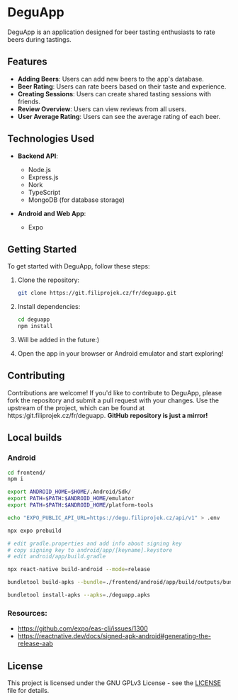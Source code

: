 # DeguApp

DeguApp is an application designed for beer tasting enthusiasts to rate beers during tastings.

## Features

- **Adding Beers**: Users can add new beers to the app's database.
- **Beer Rating**: Users can rate beers based on their taste and experience.
- **Creating Sessions**: Users can create shared tasting sessions with friends.
- **Review Overview**: Users can view reviews from all users.
- **User Average Rating**: Users can see the average rating of each beer.

## Technologies Used

- **Backend API**:
  - Node.js
  - Express.js
  - Nork
  - TypeScript
  - MongoDB (for database storage)

- **Android and Web App**:
  - Expo

## Getting Started

To get started with DeguApp, follow these steps:

1. Clone the repository:

   ```bash
   git clone https://git.filiprojek.cz/fr/deguapp.git
   ```

2. Install dependencies:

   ```bash
   cd deguapp
   npm install
   ```

3. Will be added in the future:)

5. Open the app in your browser or Android emulator and start exploring!

## Contributing

Contributions are welcome! If you'd like to contribute to DeguApp, please fork the repository and submit a pull request with your changes.
Use the upstream of the project, which can be found at https:/git.filiprojek.cz/fr/deguapp. **GitHub repository is just a mirror!**

## Local builds
### Android

```bash
cd frontend/
npm i

export ANDROID_HOME=$HOME/.Android/Sdk/
export PATH=$PATH:$ANDROID_HOME/emulator
export PATH=$PATH:$ANDROID_HOME/platform-tools

echo "EXPO_PUBLIC_API_URL=https://degu.filiprojek.cz/api/v1" > .env

npx expo prebuild

# edit gradle.properties and add info about signing key
# copy signing key to android/app/[keyname].keystore
# edit android/app/build.gradle

npx react-native build-android --mode=release

bundletool build-apks --bundle=./frontend/android/app/build/outputs/bundle/release/app-release.aab --output ./deguapp.apks --ks <upload-key.keystore> --ks-key-alias <upload-key-alias>

bundletool install-apks --apks=./deguapp.apks
```


### Resources:

- https://github.com/expo/eas-cli/issues/1300
- https://reactnative.dev/docs/signed-apk-android#generating-the-release-aab

## License

This project is licensed under the GNU GPLv3 License - see the [LICENSE](LICENSE) file for details.

